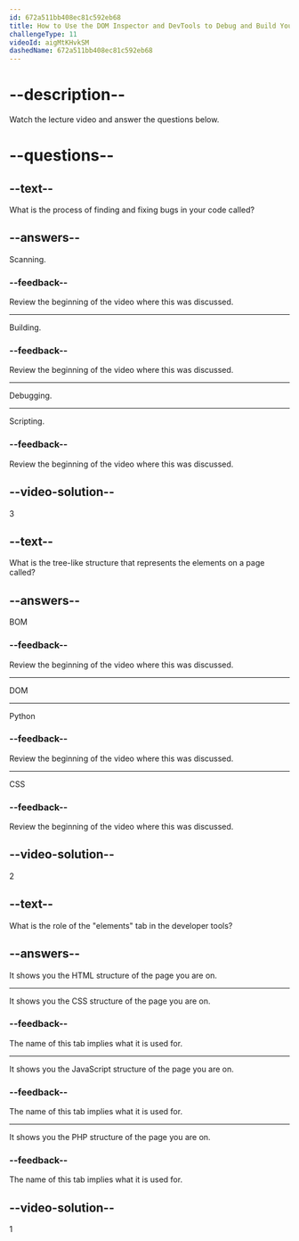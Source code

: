 ```yaml
---
id: 672a511bb408ec81c592eb68
title: How to Use the DOM Inspector and DevTools to Debug and Build Your Projects
challengeType: 11
videoId: aigMtKHvkSM
dashedName: 672a511bb408ec81c592eb68
---
```


# --description--

Watch the lecture video and answer the questions below.

# --questions--

## --text--

What is the process of finding and fixing bugs in your code called?

## --answers--

Scanning.

### --feedback--

Review the beginning of the video where this was discussed.

---

Building.

### --feedback--

Review the beginning of the video where this was discussed.

---

Debugging.

---

Scripting.

### --feedback--

Review the beginning of the video where this was discussed.

## --video-solution--

3

## --text--

What is the tree-like structure that represents the elements on a page called?

## --answers--

BOM

### --feedback--

Review the beginning of the video where this was discussed.

---

DOM

---

Python

### --feedback--

Review the beginning of the video where this was discussed.

---

CSS

### --feedback--

Review the beginning of the video where this was discussed.

## --video-solution--

2

## --text--

What is the role of the "elements" tab in the developer tools?

## --answers--

It shows you the HTML structure of the page you are on.

---

It shows you the CSS structure of the page you are on.

### --feedback--

The name of this tab implies what it is used for.

---

It shows you the JavaScript structure of the page you are on.

### --feedback--

The name of this tab implies what it is used for.

---

It shows you the PHP structure of the page you are on.

### --feedback--

The name of this tab implies what it is used for.

## --video-solution--

1
